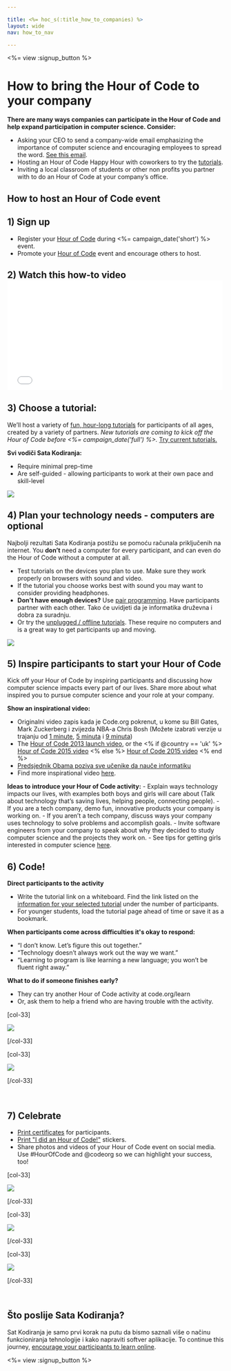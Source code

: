```yaml
---

title: <%= hoc_s(:title_how_to_companies) %>
layout: wide
nav: how_to_nav

---
```


<%= view :signup_button %>

# How to bring the Hour of Code to your company

**There are many ways companies can participate in the Hour of Code and help expand participation in computer science. Consider:**

  * Asking your CEO to send a company-wide email emphasizing the importance of computer science and encouraging employees to spread the word. [See this email](<%= resolve_url('/promote/resources#sample-emails') %>).
  * Hosting an Hour of Code Happy Hour with coworkers to try the [tutorials](<%= resolve_url('https://code.org/learn') %>).
  * Inviting a local classroom of students or other non profits you partner with to do an Hour of Code at your company’s office.

## How to host an Hour of Code event

## 1) Sign up

  * Register your [Hour of Code](<%= resolve_url('/') %>) during <%= campaign_date('short') %> event.
  * Promote your [Hour of Code](<%= resolve_url('/promote') %>) event and encourage others to host.

## 2) Watch this how-to video <iframe width="500" height="255" src="//www.youtube.com/embed/SrnvvWDm73k" frameborder="0" allowfullscreen></iframe>
## 3) Choose a tutorial:

We’ll host a variety of [fun, hour-long tutorials](<%= resolve_url('https://code.org/learn') %>) for participants of all ages, created by a variety of partners. *New tutorials are coming to kick off the Hour of Code before <%= campaign_date('full') %>.* [Try current tutorials.](<%= resolve_url("https://code.org/learn") %>)

**Svi vodiči Sata Kodiranja:**

  * Require minimal prep-time
  * Are self-guided - allowing participants to work at their own pace and skill-level

[![](/images/fit-700/tutorials.png)](<%= resolve_url('https://code.org/learn') %>)

## 4) Plan your technology needs - computers are optional

Najbolji rezultati Sata Kodiranja postižu se pomoću računala priključenih na internet. You **don’t** need a computer for every participant, and can even do the Hour of Code without a computer at all.

  * Test tutorials on the devices you plan to use. Make sure they work properly on browsers with sound and video.
  * If the tutorial you choose works best with sound you may want to consider providing headphones.
  * **Don't have enough devices?** Use [pair programming](https://www.youtube.com/watch?v=vgkahOzFH2Q). Have participants partner with each other. Tako će uvidjeti da je informatika druževna i dobra za suradnju.
  * Or try the [unplugged / offline tutorials](<%= resolve_url('https://code.org/learn') %>). These require no computers and is a great way to get participants up and moving. 

![](/images/fit-350/group_ipad.jpg)

## 5) Inspire participants to start your Hour of Code

Kick off your Hour of Code by inspiring participants and discussing how computer science impacts every part of our lives. Share more about what inspired you to pursue computer science and your role at your company.

**Show an inspirational video:**

  * Originalni video zapis kada je Code.org pokrenut, u kome su Bill Gates, Mark Zuckerberg i zvijezda NBA-a Chris Bosh (Možete izabrati verzije u trajanju od [1 minute](https://www.youtube.com/watch?v=qYZF6oIZtfc), [5 minuta](https://www.youtube.com/watch?v=nKIu9yen5nc) i [9 minuta](https://www.youtube.com/watch?v=dU1xS07N-FA))
  * The [Hour of Code 2013 launch video](https://www.youtube.com/watch?v=FC5FbmsH4fw), or the <% if @country == 'uk' %> [Hour of Code 2015 video](https://www.youtube.com/watch?v=7L97YMYqLHc) <% else %> [Hour of Code 2015 video](https://www.youtube.com/watch?v=7L97YMYqLHc) <% end %>
  * [Predsjednik Obama poziva sve učenike da nauče informatiku](https://www.youtube.com/watch?v=6XvmhE1J9PY)
  * Find more inspirational video [here](https://www.youtube.com/playlist?list=PLzdnOPI1iJNfpD8i4Sx7U0y2MccnrNZuP).

**Ideas to introduce your Hour of Code activity:** - Explain ways technology impacts our lives, with examples both boys and girls will care about (Talk about technology that’s saving lives, helping people, connecting people). - If you are a tech company, demo fun, innovative products your company is working on. - If you aren’t a tech company, discuss ways your company uses technology to solve problems and accomplish goals. - Invite software engineers from your company to speak about why they decided to study computer science and the projects they work on. - See tips for getting girls interested in computer science [here](<%= resolve_url('https://code.org/girls') %>).

## 6) Code!

**Direct participants to the activity**

  * Write the tutorial link on a whiteboard. Find the link listed on the [information for your selected tutorial](<%= resolve_url('https://code.org/learn') %>) under the number of participants.
  * For younger students, load the tutorial page ahead of time or save it as a bookmark.

**When participants come across difficulties it's okay to respond:**

  * “I don’t know. Let’s figure this out together.”
  * “Technology doesn’t always work out the way we want.”
  * “Learning to program is like learning a new language; you won’t be fluent right away.”

**What to do if someone finishes early?**

  * They can try another Hour of Code activity at code.org/learn
  * Or, ask them to help a friend who are having trouble with the activity.

[col-33]

![](/images/fit-250/highschoolgirls.jpeg)

[/col-33]

[col-33]

![](/images/fit-300/group_ar.jpg)

[/col-33]

<p style="clear:both">
  &nbsp;
</p>

## 7) Celebrate

  * [Print certificates](<%= resolve_url('https://code.org/certificates') %>) for participants.
  * [Print "I did an Hour of Code!"](<%= resolve_url('/promote/resources#stickers') %>) stickers.
  * Share photos and videos of your Hour of Code event on social media. Use #HourOfCode and @codeorg so we can highlight your success, too!

[col-33]

![](/images/fit-250/celebrate2.jpeg)

[/col-33]

[col-33]

![](/images/fit-260/highlight-certificates.jpg)

[/col-33]

[col-33]

![](/images/fit-300/boy-certificate.jpg)

[/col-33]

<p style="clear:both">
  &nbsp;
</p>

## Što poslije Sata Kodiranja?

Sat Kodiranja je samo prvi korak na putu da bismo saznali više o načinu funkcioniranja tehnologije i kako napraviti softver aplikacije. To continue this journey, [encourage your participants to learn online](<%= resolve_url('https://code.org/learn/beyond') %>).

<%= view :signup_button %>